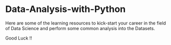 # Data-Analysis-with-Python

Here are some of the learning resources to kick-start your career in the field of Data Science and perform some common analysis into the Datasets.

Good Luck !!
